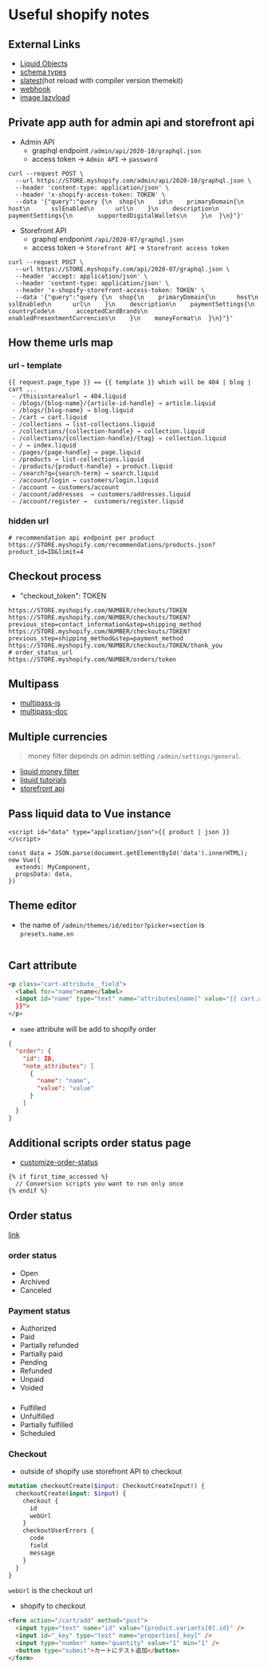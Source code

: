 # Useful shopify notes

## External Links

- [Liquid Objects](https://shopify.dev/docs/themes/liquid/reference/objects)
- [schema types](https://shopify.dev/docs/themes/settings)
- [slatest](https://github.com/entozoon/slatest)(hot reload with compiler version themekit)
- [webhook](https://shopify.dev/tutorials/manage-webhooks)
- [image lazyload](https://github.com/aFarkas/lazysizes)

## Private app auth for admin api and storefront api

- Admin API
  - graphql endpoint `/admin/api/2020-10/graphql.json`
  - access token -> `Admin API` -> `password`

```
curl --request POST \
  --url https://STORE.myshopify.com/admin/api/2020-10/graphql.json \
  --header 'content-type: application/json' \
  --header 'x-shopify-access-token: TOKEN' \
  --data '{"query":"query {\n  shop{\n    id\n    primaryDomain{\n      host\n      sslEnabled\n      url\n    }\n    description\n    paymentSettings{\n       supportedDigitalWallets\n    }\n  }\n}"}'
```

- Storefront API
  - graphql endponint `/api/2020-07/graphql.json`
  - access token -> `Storefront API` -> `Storefront access token`

```
curl --request POST \
  --url https://STORE.myshopify.com/api/2020-07/graphql.json \
  --header 'accept: application/json' \
  --header 'content-type: application/json' \
  --header 'x-shopify-storefront-access-token: TOKEN' \
  --data '{"query":"query {\n  shop{\n    primaryDomain{\n      host\n      sslEnabled\n      url\n    }\n    description\n    paymentSettings{\n      countryCode\n      acceptedCardBrands\n      enabledPresentmentCurrencies\n    }\n    moneyFormat\n  }\n}"}'
```

## How theme urls map

### url - template

```
{{ request.page_type }} == {{ template }} which will be 404 | blog | cart ...
 - /thisisntarealurl → 404.liquid
 - /blogs/{blog-name}/{article-id-handle} → article.liquid
 - /blogs/{blog-name} → blog.liquid
 - /cart → cart.liquid
 - /collections → list-collections.liquid
 - /collections/{collection-handle} → collection.liquid
 - /collections/{collection-handle}/{tag} → collection.liquid
 - / → index.liquid
 - /pages/{page-handle} → page.liquid
 - /products → list-collections.liquid
 - /products/{product-handle} → product.liquid
 - /search?q={search-term} → search.liquid
 - /account/login → customers/login.liquid
 - /account → customers/account
 - /account/addresses  → customers/addresses.liquid
 - /account/register →  customers/register.liquid
```

### hidden url

```
# recommendation api endpoint per product
https://STORE.myshopify.com/recommendations/products.json?product_id=ID&limit=4
```

## Checkout process

- "checkout_token": TOKEN

```
https://STORE.myshopify.com/NUMBER/checkouts/TOKEN
https://STORE.myshopify.com/NUMBER/checkouts/TOKEN?previous_step=contact_information&step=shipping_method
https://STORE.myshopify.com/NUMBER/checkouts/TOKEN?previous_step=shipping_method&step=payment_method
https://STORE.myshopify.com/NUMBER/checkouts/TOKEN/thank_you
# order_status_url
https://STORE.myshopify.com/NUMBER/orders/token
```

## Multipass

- [multipass-js](https://github.com/softmarshmallow/multipass-js)
- [multipass-doc](https://shopify.dev/docs/admin-api/rest/reference/plus/multipass)

## Multiple currencies

> money filter depends on admin setting `/admin/settings/general`.

- [liquid money filter](https://shopify.dev/docs/themes/liquid/reference/filters/money-filters)
- [liquid tutorials](https://shopify.dev/tutorials/customize-theme-support-multiple-currencies)
- [storefront api](https://shopify.dev/tutorials/support-multiple-currencies-with-storefront-api)

## Pass liquid data to Vue instance

```
<script id="data" type="application/json">{{ product | json }}</script>
```

```
const data = JSON.parse(document.getElementById('data').innerHTML);
new Vue({
  extends: MyComponent,
  propsData: data,
})
```

## Theme editor

- the name of `/admin/themes/id/editor?picker=section` is `presets.name.en`

```

```

## Cart attribute

```html
<p class="cart-attribute__field">
  <label for="name">name</label>
  <input id="name" type="text" name="attributes[name]" value="{{ cart.attributes["name"]
  }}">
</p>
```

- `name` attribute will be add to shopify order

```json
{
  "order": {
    "id": ID,
    "note_attributes": [
      {
        "name": "name",
        "value": "value"
      }
    ]
  }
}
```

## Additional scripts order status page

- [customize-order-status](https://help.shopify.com/en/manual/orders/status-tracking/customize-order-status)

```
{% if first_time_accessed %}
  // Conversion scripts you want to run only once
{% endif %}
```

## Order status

[link](https://help.shopify.com/en/manual/orders/order-status)

### order status

- Open
- Archived
- Canceled

### Payment status

- Authorized
- Paid
- Partially refunded
- Partially paid
- Pending
- Refunded
- Unpaid
- Voided

###

- Fulfilled
- Unfulfilled
- Partially fulfilled
- Scheduled

### Checkout

- outside of shopify use storefront API to checkout

```graphql
mutation checkoutCreate($input: CheckoutCreateInput!) {
  checkoutCreate(input: $input) {
    checkout {
      id
      webUrl
    }
    checkoutUserErrors {
      code
      field
      message
    }
  }
}
```

`webUrl` is the checkout url

- shopify to checkout

```html
<form action="/cart/add" method="post">
  <input type="text" name="id" value="{product.variants[0].id}" />
  <input id="_key" type="text" name="properties[_key]" />
  <input type="number" name="quantity" value="1" min="1" />
  <button type="submit">カートにテスト追加</button>
</form>
```
